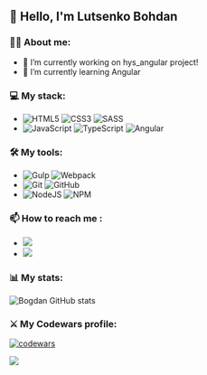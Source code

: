 ## 👋 Hello, I'm Lutsenko Bohdan

### 👨‍💻 About me:
- 🔭 I’m currently working on hys_angular project!
- 🌱 I’m currently learning Angular


### 💻 My stack:
- ![HTML5](https://img.shields.io/badge/html5-%23E34F26.svg?style=for-the-badge&logo=html5&logoColor=white) ![CSS3](https://img.shields.io/badge/css3-%231572B6.svg?style=for-the-badge&logo=css3&logoColor=white) ![SASS](https://img.shields.io/badge/SASS-hotpink.svg?style=for-the-badge&logo=SASS&logoColor=white)
- ![JavaScript](https://img.shields.io/badge/javascript-%23323330.svg?style=for-the-badge&logo=javascript&logoColor=%23F7DF1E) ![TypeScript](https://img.shields.io/badge/typescript-%23007ACC.svg?style=for-the-badge&logo=typescript&logoColor=white) ![Angular](https://img.shields.io/badge/angular-%23DD0031.svg?style=for-the-badge&logo=angular&logoColor=white)

### 🛠 My tools:
- ![Gulp](https://img.shields.io/badge/GULP-%23CF4647.svg?style=for-the-badge&logo=gulp&logoColor=white) ![Webpack](https://img.shields.io/badge/webpack-%238DD6F9.svg?style=for-the-badge&logo=webpack&logoColor=black)
- ![Git](https://img.shields.io/badge/git-%23F05033.svg?style=for-the-badge&logo=git&logoColor=white) ![GitHub](https://img.shields.io/badge/github-%23121011.svg?style=for-the-badge&logo=github&logoColor=white)
- ![NodeJS](https://img.shields.io/badge/node.js-6DA55F?style=for-the-badge&logo=node.js&logoColor=white) ![NPM](https://img.shields.io/badge/NPM-%23000000.svg?style=for-the-badge&logo=npm&logoColor=white)

### 📫 How to reach me :
- <a href="https://t.me/bancsy2">
  <img src='https://img.shields.io/badge/Telegram-2CA5E0?style=for-the-badge&logo=telegram&logoColor=white'>
- </a> <a href="mailto: lutsenko2004@gmail.com">
   <img src='https://img.shields.io/badge/Gmail-D14836?style=for-the-badge&logo=gmail&logoColor=white'>
  </a> 

### 📊 My stats:
![Bogdan GitHub stats](https://github-readme-stats.vercel.app/api?username=Bormash1991&show_icons=true&theme=dark)

### ⚔️ My Codewars profile:
[![codewars](https://www.codewars.com/users/bormash2/badges/large)](https://www.codewars.com/users/bormash2)   

![](https://komarev.com/ghpvc/?username=Bormash1991)
